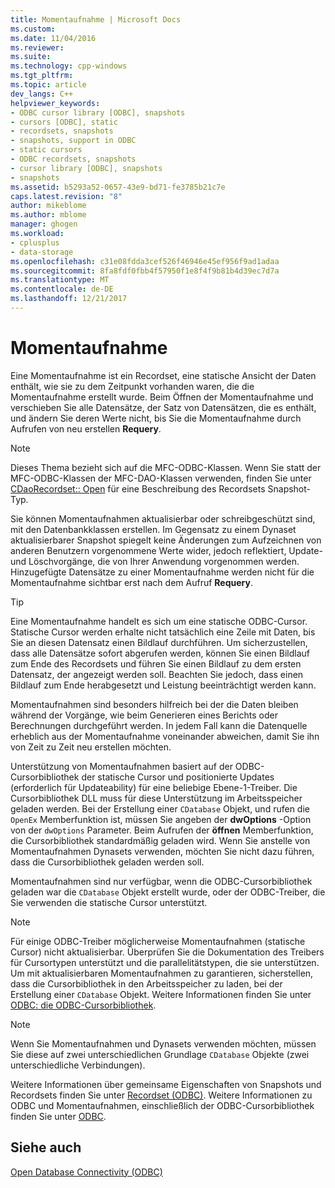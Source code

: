 ```yaml
---
title: Momentaufnahme | Microsoft Docs
ms.custom: 
ms.date: 11/04/2016
ms.reviewer: 
ms.suite: 
ms.technology: cpp-windows
ms.tgt_pltfrm: 
ms.topic: article
dev_langs: C++
helpviewer_keywords:
- ODBC cursor library [ODBC], snapshots
- cursors [ODBC], static
- recordsets, snapshots
- snapshots, support in ODBC
- static cursors
- ODBC recordsets, snapshots
- cursor library [ODBC], snapshots
- snapshots
ms.assetid: b5293a52-0657-43e9-bd71-fe3785b21c7e
caps.latest.revision: "8"
author: mikeblome
ms.author: mblome
manager: ghogen
ms.workload:
- cplusplus
- data-storage
ms.openlocfilehash: c31e08fdda3cef526f46946e45ef956f9ad1adaa
ms.sourcegitcommit: 8fa8fdf0fbb4f57950f1e8f4f9b81b4d39ec7d7a
ms.translationtype: MT
ms.contentlocale: de-DE
ms.lasthandoff: 12/21/2017
---
```

# <a name="snapshot"></a>Momentaufnahme
Eine Momentaufnahme ist ein Recordset, eine statische Ansicht der Daten enthält, wie sie zu dem Zeitpunkt vorhanden waren, die die Momentaufnahme erstellt wurde. Beim Öffnen der Momentaufnahme und verschieben Sie alle Datensätze, der Satz von Datensätzen, die es enthält, und ändern Sie deren Werte nicht, bis Sie die Momentaufnahme durch Aufrufen von neu erstellen **Requery**.  
  
> [!NOTE]
>  Dieses Thema bezieht sich auf die MFC-ODBC-Klassen. Wenn Sie statt der MFC-ODBC-Klassen der MFC-DAO-Klassen verwenden, finden Sie unter [CDaoRecordset:: Open](../../mfc/reference/cdaorecordset-class.md#open) für eine Beschreibung des Recordsets Snapshot-Typ.  
  
 Sie können Momentaufnahmen aktualisierbar oder schreibgeschützt sind, mit den Datenbankklassen erstellen. Im Gegensatz zu einem Dynaset aktualisierbarer Snapshot spiegelt keine Änderungen zum Aufzeichnen von anderen Benutzern vorgenommene Werte wider, jedoch reflektiert, Update- und Löschvorgänge, die von Ihrer Anwendung vorgenommen werden. Hinzugefügte Datensätze zu einer Momentaufnahme werden nicht für die Momentaufnahme sichtbar erst nach dem Aufruf **Requery**.  
  
> [!TIP]
>  Eine Momentaufnahme handelt es sich um eine statische ODBC-Cursor. Statische Cursor werden erhalte nicht tatsächlich eine Zeile mit Daten, bis Sie an diesen Datensatz einen Bildlauf durchführen. Um sicherzustellen, dass alle Datensätze sofort abgerufen werden, können Sie einen Bildlauf zum Ende des Recordsets und führen Sie einen Bildlauf zu dem ersten Datensatz, der angezeigt werden soll. Beachten Sie jedoch, dass einen Bildlauf zum Ende herabgesetzt und Leistung beeinträchtigt werden kann.  
  
 Momentaufnahmen sind besonders hilfreich bei der die Daten bleiben während der Vorgänge, wie beim Generieren eines Berichts oder Berechnungen durchgeführt werden. In jedem Fall kann die Datenquelle erheblich aus der Momentaufnahme voneinander abweichen, damit Sie ihn von Zeit zu Zeit neu erstellen möchten.  
  
 Unterstützung von Momentaufnahmen basiert auf der ODBC-Cursorbibliothek der statische Cursor und positionierte Updates (erforderlich für Updateability) für eine beliebige Ebene-1-Treiber. Die Cursorbibliothek DLL muss für diese Unterstützung im Arbeitsspeicher geladen werden. Bei der Erstellung einer `CDatabase` Objekt, und rufen die `OpenEx` Memberfunktion ist, müssen Sie angeben der **dwOptions** -Option von der `dwOptions` Parameter. Beim Aufrufen der **öffnen** Memberfunktion, die Cursorbibliothek standardmäßig geladen wird. Wenn Sie anstelle von Momentaufnahmen Dynasets verwenden, möchten Sie nicht dazu führen, dass die Cursorbibliothek geladen werden soll.  
  
 Momentaufnahmen sind nur verfügbar, wenn die ODBC-Cursorbibliothek geladen war die `CDatabase` Objekt erstellt wurde, oder der ODBC-Treiber, die Sie verwenden die statische Cursor unterstützt.  
  
> [!NOTE]
>  Für einige ODBC-Treiber möglicherweise Momentaufnahmen (statische Cursor) nicht aktualisierbar. Überprüfen Sie die Dokumentation des Treibers für Cursortypen unterstützt und die parallelitätstypen, die sie unterstützen. Um mit aktualisierbaren Momentaufnahmen zu garantieren, sicherstellen, dass die Cursorbibliothek in den Arbeitsspeicher zu laden, bei der Erstellung einer `CDatabase` Objekt. Weitere Informationen finden Sie unter [ODBC: die ODBC-Cursorbibliothek](../../data/odbc/odbc-the-odbc-cursor-library.md).  
  
> [!NOTE]
>  Wenn Sie Momentaufnahmen und Dynasets verwenden möchten, müssen Sie diese auf zwei unterschiedlichen Grundlage `CDatabase` Objekte (zwei unterschiedliche Verbindungen).  
  
 Weitere Informationen über gemeinsame Eigenschaften von Snapshots und Recordsets finden Sie unter [Recordset (ODBC)](../../data/odbc/recordset-odbc.md). Weitere Informationen zu ODBC und Momentaufnahmen, einschließlich der ODBC-Cursorbibliothek finden Sie unter [ODBC](../../data/odbc/odbc-basics.md).  
  
## <a name="see-also"></a>Siehe auch  
 [Open Database Connectivity (ODBC)](../../data/odbc/open-database-connectivity-odbc.md)